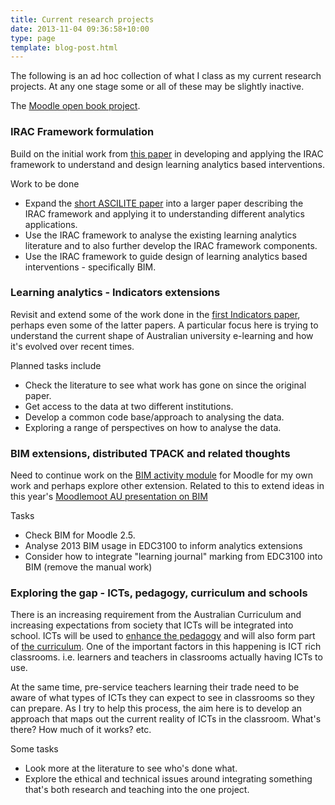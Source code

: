 ```yaml
---
title: Current research projects
date: 2013-11-04 09:36:58+10:00
type: page
template: blog-post.html
---
```

The following is an ad hoc collection of what I class as my current research projects. At any one stage some or all of these may be slightly inactive.

The [Moodle open book project](/blog2/the-moodle-open-book-module-project/).

### IRAC Framework formulation

Build on the initial work from [this paper](/blog2/2013/10/03/the-irac-framework-locating-the-performance-zone-for-learning-analytics/) in developing and applying the IRAC framework to understand and design learning analytics based interventions.

Work to be done

- Expand the [short ASCILITE paper](/blog2/2013/10/03/the-irac-framework-locating-the-performance-zone-for-learning-analytics/) into a larger paper describing the IRAC framework and applying it to understanding different analytics applications.
- Use the IRAC framework to analyse the existing learning analytics literature and to also further develop the IRAC framework components.
- Use the IRAC framework to guide design of learning analytics based interventions - specifically BIM.

### Learning analytics - Indicators extensions

Revisit and extend some of the work done in the [first Indicators paper](http://indicatorsproject.wordpress.com/2009/10/09/the-indicators-project-identifying-effective-learning-adoption-activity-grades-and-external-factors/), perhaps even some of the latter papers. A particular focus here is trying to understand the current shape of Australian university e-learning and how it's evolved over recent times.

Planned tasks include

- Check the literature to see what work has gone on since the original paper.
- Get access to the data at two different institutions.
- Develop a common code base/approach to analysing the data.
- Exploring a range of perspectives on how to analyse the data.

### BIM extensions, distributed TPACK and related thoughts

Need to continue work on the [BIM activity module](/blog2/research/bam-blog-aggregation-management/) for Moodle for my own work and perhaps explore other extension. Related to this to extend ideas in this year's [Moodlemoot AU presentation on BIM](/blog2/2013/05/12/moodle-bim-reflective-journals-and-tpack-suggestions-for-moving-beyond/)

Tasks

- Check BIM for Moodle 2.5.
- Analyse 2013 BIM usage in EDC3100 to inform analytics extensions
- Consider how to integrate "learning journal" marking from EDC3100 into BIM (remove the manual work)

### Exploring the gap - ICTs, pedagogy, curriculum and schools

There is an increasing requirement from the Australian Curriculum and increasing expectations from society that ICTs will be integrated into school. ICTs will be used to [enhance the pedagogy](http://www.australiancurriculum.edu.au/GeneralCapabilities/Information-and-Communication-Technology-capability/Introduction/Introduction) and will also form part of [the curriculum](http://www.acara.edu.au/technologies.html). One of the important factors in this happening is ICT rich classrooms. i.e. learners and teachers in classrooms actually having ICTs to use.

At the same time, pre-service teachers learning their trade need to be aware of what types of ICTs they can expect to see in classrooms so they can prepare. As I try to help this process, the aim here is to develop an approach that maps out the current reality of ICTs in the classroom. What's there? How much of it works? etc.

Some tasks

- Look more at the literature to see who's done what.
- Explore the ethical and technical issues around integrating something that's both research and teaching into the one project.